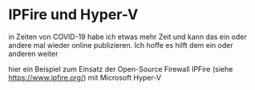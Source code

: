 # IPFire und Hyper-V
in Zeiten von COVID-19 habe ich etwas mehr Zeit und kann das ein oder andere mal wieder online publizieren.
Ich hoffe es hilft dem ein oder anderen weiter

hier ein Beispiel zum Einsatz der Open-Source Firewall IPFire (siehe https://www.ipfire.org/) mit Microsoft Hyper-V
